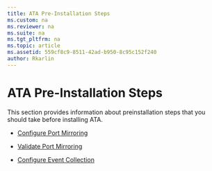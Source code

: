 ```yaml
---
title: ATA Pre-Installation Steps
ms.custom: na
ms.reviewer: na
ms.suite: na
ms.tgt_pltfrm: na
ms.topic: article
ms.assetid: 559cf8c9-8511-42ad-b950-8c95c152f240
author: Rkarlin
---
```

# ATA Pre-Installation Steps
This section provides information about preinstallation steps that you should take before installing ATA.

-   [Configure Port Mirroring](../Topic/Configure_Port_Mirroring.md)

-   [Validate Port Mirroring](../Topic/Validate_Port_Mirroring.md)

-   [Configure Event Collection](../Topic/Configure_Event_Collection.md)

